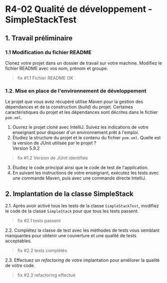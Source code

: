 # R4-02 Qualité de développement - SimpleStackTest

## 1. Travail préliminaire

### 1.1 Modification du fichier README

Clonez votre projet dans un dossier de travail sur votre machine.
Modifiez le fichier README avec vos nom, prénom et groupe.

> fix #1.1 Fichier README OK

### 1.2. Mise en place de l'environnement de développement

Le projet que vous avez récupéré utilise Maven pour la gestion des dépendances et de la construction (_build_) du projet.
Certaines caractéristiques du projet et les dépendances sont décrites dans le fichier ``pom.xml``.

1. Ouvrez le projet cloné avec IntelliJ.
Suivez les indications de votre enseignant pour disposer d'un environnement prêt à l'emploi.
2. Étudiez la structure du projet et le contenu du fichier ``pom.xml``.
Quelle est la version de JUnit utilisée par le projet ?  
Version 5.9.2

> fix #1.2 Version de JUnit identifiée

3. Étudiez le code principal ainsi que le code de test de l'application.
4. En suivant les instructions de votre enseignant, exécutez les tests avec une commande Maven, puis avec une commande directe IntelliJ.

## 2. Implantation de la classe SimpleStack

2.1. Après avoir activé tous les tests de la classe ``SimpleStackTest``, modifiez le code de la classe ``SimpleStack`` pour que tous les tests passent.

> fix #2.1 tests passent

2.2. Complétez la classe de test avec les méthodes de tests vous semblant manquantes pour obtenir une couverture et une qualité de tests acceptables.

> fix #2.2 tests complétés

2.3. Effectuez un _refactoring_ de votre implantation pour améliorer la qualité de votre code.

> fix #2.3 refactoring effectué





